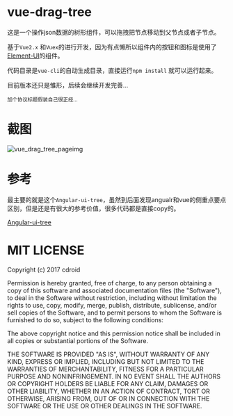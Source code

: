 # vue-drag-tree
这是一个操作json数据的树形组件，可以拖拽把节点移动到父节点或者子节点。

基于`Vue2.x` 和`Vuex`的进行开发，因为有点懒所以组件内的按钮和图标是使用了[Element-UI](https://github.com/ElemeFE/element "Element-UI")的组件。

代码目录是`vue-cli`的自动生成目录，直接运行`npm install` 就可以运行起来。

目前版本还只是雏形，后续会继续开发完善...

<small> 加个协议标题假装自己很正经... </small>

# 截图
![vue_drag_tree_pageimg](http://owuarmdzk.bkt.clouddn.com/github_readme_img_1.png "Vue-drag-tree")

# 参考
最主要的就是这个`Angular-ui-tree`，虽然到后面发现angualr和vue的侧重点要点区别，但是还是有很大的参考价值，很多代码都是直接copy的。

[Angular-ui-tree](https://github.com/angular-ui-tree/angular-ui-tree "angular-ui-tree")

# MIT LICENSE
Copyright (c) 2017 cdroid

Permission is hereby granted, free of charge, to any person obtaining a copy
of this software and associated documentation files (the "Software"), to deal
in the Software without restriction, including without limitation the rights
to use, copy, modify, merge, publish, distribute, sublicense, and/or sell
copies of the Software, and to permit persons to whom the Software is
furnished to do so, subject to the following conditions:

The above copyright notice and this permission notice shall be included in all
copies or substantial portions of the Software.

THE SOFTWARE IS PROVIDED "AS IS", WITHOUT WARRANTY OF ANY KIND, EXPRESS OR
IMPLIED, INCLUDING BUT NOT LIMITED TO THE WARRANTIES OF MERCHANTABILITY,
FITNESS FOR A PARTICULAR PURPOSE AND NONINFRINGEMENT. IN NO EVENT SHALL THE
AUTHORS OR COPYRIGHT HOLDERS BE LIABLE FOR ANY CLAIM, DAMAGES OR OTHER
LIABILITY, WHETHER IN AN ACTION OF CONTRACT, TORT OR OTHERWISE, ARISING FROM,
OUT OF OR IN CONNECTION WITH THE SOFTWARE OR THE USE OR OTHER DEALINGS IN THE
SOFTWARE.
